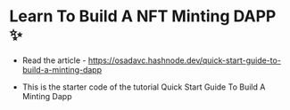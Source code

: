 # Learn To Build A NFT Minting DAPP ✨

- Read the article - https://osadavc.hashnode.dev/quick-start-guide-to-build-a-minting-dapp

- This is the starter code of the tutorial Quick Start Guide To Build A Minting Dapp
